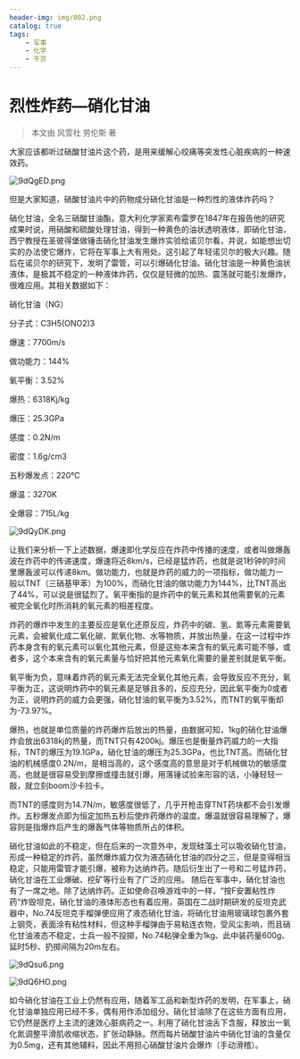 ```yaml
---
header-img: img/002.png
catalog: true
tags:
    - 军事
    - 化学
    - 干货
---
```


# 烈性炸药—硝化甘油
> 本文由 风雪社 劳伦斯 著

大家应该都听过硝酸甘油片这个药，是用来缓解心绞痛等突发性心脏疾病的一种速效药。

![9dQgED.png](https://s1.ax1x.com/2018/02/25/9dQgED.png)

但是大家知道，硝酸甘油片中的药物成分硝化甘油是一种烈性的液体炸药吗？

硝化甘油，全名三硝酸甘油酯，意大利化学家索布雷罗在1847年在报告他的研究成果时说，用硝酸和硫酸处理甘油，得到一种黄色的油状透明液体，即硝化甘油，西宁教授在圣彼得堡做锤击硝化甘油发生爆炸实验给诺贝尔看，并说，如能想出切实的办法使它爆炸，它将在军事上大有用处。这引起了年轻诺贝尔的极大兴趣。随后在诺贝尔的研究下，发明了雷管，可以引爆硝化甘油。硝化甘油是一种黄色油状液体，是极其不稳定的一种液体炸药，仅仅是轻微的加热、震荡就可能引发爆炸，很难应用。其相关数据如下：

硝化甘油（NG）
	
分子式：C3H5(ONO2)3
	
爆速：7700m/s
	
做功能力：144%
	
氧平衡：3.52%
	
爆热：6318Kj/kg	

爆压：25.3GPa
	
感度：0.2N/m
	
密度：1.6g/cm3
	
五秒爆发点：220℃
	
爆温：3270K

全爆容：715L/kg	

![9dQyDK.png](https://s1.ax1x.com/2018/02/25/9dQyDK.png)

让我们来分析一下上述数据，爆速即化学反应在炸药中传播的速度，或者叫做爆轰波在炸药中的传递速度，爆速将近8km/s，已经是猛炸药，也就是说1秒钟的时间里爆轰波可以传递8km。做功能力，也就是炸药的威力的一项指标，做功能力一般以TNT（三硝基甲苯）为100%，而硝化甘油的做功能力为144%，比TNT高出了44%，可以说是很猛烈了。氧平衡指的是炸药中的氧元素和其他需要氧的元素被完全氧化时所消耗的氧元素的相差程度。

炸药的爆炸中发生的主要反应是氧化还原反应，炸药中的碳、氢、氮等元素需要氧元素，会被氧化成二氧化碳、氮氧化物、水等物质，并放出热量，在这一过程中炸药本身含有的氧元素可以氧化其他元素，但是这些本来含有的氧元素可能不够，或者多，这个本来含有的氧元素量与恰好把其他元素氧化需要的量差别就是氧平衡。

氧平衡为负，意味着炸药的氧元素无法完全氧化其他元素，会导致反应不充分，氧平衡为正，这说明炸药中的氧元素是足够且多的，反应充分，因此氧平衡为0或者为正，说明炸药的威力会更强，硝化甘油的氧平衡为3.52%，而TNT的氧平衡却为-73.97%。

爆热，也就是单位质量的炸药爆炸后放出的热量，由数据可知，1kg的硝化甘油爆炸会放出6318kj的热量，而TNT只有4200kj。爆压也是衡量炸药威力的一大指标，TNT的爆压为19.1GPa，硝化甘油的爆压为25.3GPa，也比TNT高。而硝化甘油的机械感度0.2N/m，是相当高的，这个感度高的意思是对于机械做功的敏感度高，也就是很容易受到摩擦或撞击就引爆，用落锤试验来形容的话，小锤轻轻一敲，就立刻boom沙卡拉卡。

而TNT的感度则为14.7N/m，敏感度很低了，几乎开枪击穿TNT药块都不会引发爆炸。五秒爆发点即为恒定加热五秒后使炸药爆炸的温度。爆温就很容易理解了，爆容则是指爆炸后产生的爆轰气体等物质所占的体积。

硝化甘油如此的不稳定，但在后来的一次意外中，发现硅藻土可以吸收硝化甘油，形成一种稳定的炸药，虽然爆炸威力仅为液态硝化甘油的四分之三，但是变得相当稳定，只能用雷管才能引爆，被称为达纳炸药。随后衍生出了一号和二号猛炸药，硝化甘油在工业爆破、挖矿等行业有了广泛的应用。
随后在军事中，硝化甘油也有了一席之地。除了达纳炸药。正如使命召唤游戏中的一样，“按F安置粘性炸药”炸毁坦克，硝化甘油的液体形态也有着应用，英国在二战时期研发的反坦克武器中，No.74反坦克手榴弹便应用了液态硝化甘油，将硝化甘油用玻璃球包裹外套上钢壳，表面涂有粘性材料，但这种手榴弹由于易粘连衣物，受风尘影响，而且硝化甘油液态不稳定，士兵一般不投掷，No.74粘弹全重为1kg、此中装药量600g、延时5秒、扔掷间隔为20m左右。

![9dQsu6.png](https://s1.ax1x.com/2018/02/25/9dQsu6.png)

![9dQ6HO.png](https://s1.ax1x.com/2018/02/25/9dQ6HO.png)

如今硝化甘油在工业上仍然有应用，随着军工品和新型炸药的发明，在军事上，硝化甘油单独应用已经不多，偶有用作添加组分。硝化甘油除了在这些方面有应用，它仍然是医疗上主流的速效心脏病药之一。利用了硝化甘油舌下含服，释放出一氧化氮调整平滑肌收缩状态，扩张动静脉。然而每片硝酸甘油片中硝化甘油的含量仅为0.5mg，还有其他辅料，因此不用担心硝酸甘油片会爆炸（手动滑稽）。
